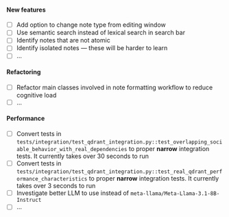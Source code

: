 #### New features

- [ ] Add option to change note type from editing window
- [ ] Use semantic search instead of lexical search in search bar
- [ ] Identify notes that are not atomic
- [ ] Identify isolated notes ― these will be harder to learn 
- [ ] ...

#### Refactoring

- [ ] Refactor main classes involved in note formatting workflow to reduce cognitive load
- [ ] ...

#### Performance

- [ ] Convert tests in `tests/integration/test_qdrant_integration.py::test_overlapping_sociable_behavior_with_real_dependencies` to proper **narrow** integration tests. It currently takes over 30 seconds to run
- [ ] Convert tests in `tests/integration/test_qdrant_integration.py::test_real_qdrant_performance_characteristics` to proper **narrow** integration tests. It currently takes over 3 seconds to run
- [ ] Investigate better LLM to use instead of `meta-llama/Meta-Llama-3.1-8B-Instruct`
- [ ] ...
